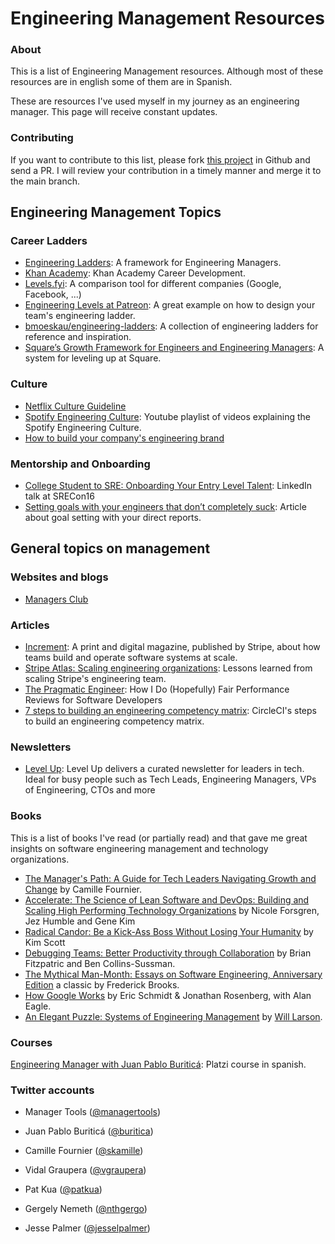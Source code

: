 # Engineering Management Resources

### About

This is a list of Engineering Management resources. Although most of these resources
are in english some of them are in Spanish.

These are resources I've used myself in my journey as an engineering manager. This page will
receive constant updates.


### Contributing

If you want to contribute to this list, please fork [this project](https://github.com/jackboot7/engineering-management/)
in Github and send a PR. I will review your contribution in a timely manner and merge it
to the main branch.


## Engineering Management Topics

### Career Ladders

- [Engineering Ladders](http://www.engineeringladders.com/): A framework for Engineering Managers.
- [Khan Academy](https://engineering.khanacademy.org/posts/career-development.htm): Khan Academy Career Development.
- [Levels.fyi](https://www.levels.fyi/): A comparison tool for different companies (Google, Facebook, ...)
- [Engineering Levels at Patreon](https://levels.patreon.com/): A great example on how to design your team's engineering ladder.
- [bmoeskau/engineering-ladders](https://github.com/bmoeskau/engineering-ladders): A collection of engineering ladders for reference and inspiration.
- [Square’s Growth Framework for Engineers and Engineering Managers](https://developer.squareup.com/blog/squares-growth-framework-for-engineers-and-engineering-managers/): A system for leveling up at Square.

<!-- TODO: other topics -->

<!-- ### 1:1s -->
<!-- ### Hiring -->
<!-- ### Firing -->
<!-- ### Performance measure -->


### Culture

- [Netflix Culture Guideline](https://jobs.netflix.com/culture)
- [Spotify Engineering Culture](https://www.youtube.com/watch?v=Yvfz4HGtoPc&list=PLuV-Wj3HFAwZdJspPQpSuqHfox_4SBEXL): Youtube playlist of videos explaining the Spotify Engineering Culture.
- [How to build your company's engineering brand](https://www.lethain.com/eng-brand/)

### Mentorship and Onboarding

- [College Student to SRE: Onboarding Your Entry Level Talent](https://www.youtube.com/watch?v=TYX5ihgIL7s): LinkedIn talk at SRECon16
- [Setting goals with your engineers that don’t completely suck](https://medium.com/@tsunamino/setting-goals-with-your-engineers-that-dont-completely-suck-cb76b87e4275): Article about goal setting with your direct reports.


## General topics on management

### Websites and blogs

- [Managers Club](https://www.managersclub.com/)


### Articles

- [Increment](https://increment.com/issues/): A print and digital magazine, published by Stripe, about how teams build and operate software systems at scale.
- [Stripe Atlas: Scaling engineering organizations](https://stripe.com/es-mx/atlas/guides/scaling-eng): Lessons learned from scaling Stripe's engineering team.
- [The Pragmatic Engineer](https://blog.pragmaticengineer.com/performance-reviews-for-software-engineers): How I Do (Hopefully) Fair Performance Reviews for Software Developers
- [7 steps to building an engineering competency matrix](https://circleci.com/blog/7-steps-to-building-an-engineering-competency-matrix/): CircleCI's steps to build an engineering competency matrix.


### Newsletters

- [Level Up](http://levelup.patkua.com/): Level Up delivers a curated newsletter for leaders in tech. Ideal for busy people such as Tech Leads, Engineering Managers, VPs of Engineering, CTOs and more

### Books

This is a list of books I've read (or partially read) and that gave me great insights on software engineering management and technology organizations.

- [The Manager's Path: A Guide for Tech Leaders Navigating Growth and Change](https://www.amazon.com/-/es/Camille-Fournier/dp/1491973897/) by Camille Fournier.
- [Accelerate: The Science of Lean Software and DevOps: Building and Scaling High Performing Technology Organizations](https://www.amazon.com/-/es/Nicole-Forsgren-PhD/dp/1942788339) by Nicole Forsgren, Jez Humble and Gene Kim
- [Radical Candor: Be a Kick-Ass Boss Without Losing Your Humanity](https://www.amazon.com/-/es/Kim-Scott/dp/1250103509/) by Kim Scott
- [Debugging Teams: Better Productivity through Collaboration](https://www.amazon.com/-/es/Brian-W-Fitzpatrick/dp/1491932058/) by Brian Fitzpatric and Ben Collins-Sussman.
- [The Mythical Man-Month: Essays on Software Engineering, Anniversary Edition](https://www.amazon.com/-/es/Frederick-P-Brooks-Jr/dp/0201835959/) a classic by Frederick Brooks.
- [How Google Works](https://www.howgoogleworks.net/) by Eric Schmidt & Jonathan Rosenberg, with Alan Eagle.
- [An Elegant Puzzle: Systems of Engineering Management](https://www.amazon.com/Elegant-Puzzle-Systems-Engineering-Management-ebook/dp/B07QYCHJ7V/) by [Will Larson](https://lethain.com/).


### Courses

[Engineering Manager with Juan Pablo Buriticá](https://platzi.com/cursos/eng-management/): Platzi course in spanish.


### Twitter accounts

- Manager Tools ([@managertools](https://twitter.com/managertools))

- Juan Pablo Buriticá ([@buritica](https://twitter.com/buritica))
- Camille Fournier ([@skamille](https://twitter.com/skamille))
- Vidal Graupera ([@vgraupera](https://twitter.com/vgraupera))
- Pat Kua ([@patkua](https://twitter.com/patkua))
- Gergely Nemeth ([@nthgergo](https://twitter.com/nthgergo))
- Jesse Palmer ([@jesselpalmer](https://twitter.com/jesselpalmer))

